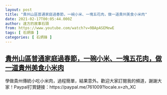 ```yaml
---
layout: post
title: "貴州山區普通家庭過春節，一碗小米、一塊五花肉，做一道貴州美食小米肉"
date: 2021-02-17T00:05:44.000Z
author: 遠方的故事石頭
from: https://www.youtube.com/watch?v=9BApASEMewE
tags: [ 石炳锋 ]
categories: [ 石炳锋 ]
---
```

<!--1613520344000-->
[貴州山區普通家庭過春節，一碗小米、一塊五花肉，做一道貴州美食小米肉](https://www.youtube.com/watch?v=9BApASEMewE)
------

<div>
學做貴州傳統小吃小米肉，過程簡單，結果意外。歡迎大家訂閱我的頻道，謝謝大家！Paypal打賞鏈接：https://paypal.me/761009?locale.x=zh_XC
</div>
